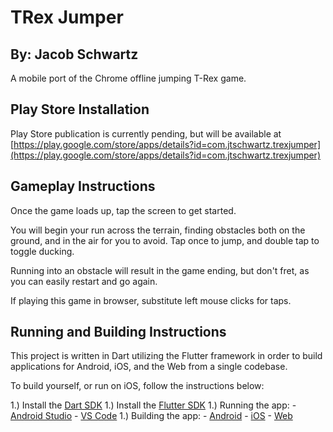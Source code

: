 # TRex Jumper
## By: Jacob Schwartz

A mobile port of the Chrome offline jumping T-Rex game.

## Play Store Installation

Play Store publication is currently pending, but will be available at [https://play.google.com/store/apps/details?id=com.jtschwartz.trexjumper](https://play.google.com/store/apps/details?id=com.jtschwartz.trexjumper)

## Gameplay Instructions

Once the game loads up, tap the screen to get started.

You will begin your run across the terrain, finding obstacles both on the ground, and in the air for you to avoid. Tap once to jump, and double tap to toggle ducking.

Running into an obstacle will result in the game ending, but don't fret, as you can easily restart and go again.

If playing this game in browser, substitute left mouse clicks for taps.

## Running and Building Instructions

This project is written in Dart utilizing the Flutter framework in order to build applications for Android, iOS, and the Web from a single codebase.

To build yourself, or run on iOS, follow the instructions below:

1.) Install the [Dart SDK](https://dart.dev/get-dart)
1.) Install the [Flutter SDK](https://flutter.dev/docs/get-started/install)
1.) Running the app:
    - [Android Studio](https://flutter.dev/docs/get-started/test-drive#run-the-app)
    - [VS Code](https://flutter.dev/docs/development/tools/vs-code#running-and-debugging)
1.) Building the app:
    - [Android](https://flutter.dev/docs/deployment/android#building-the-app-for-release)
    - [iOS](https://flutter.dev/docs/deployment/ios#create-a-build-archive)
    - [Web](https://flutter.dev/docs/deployment/web)